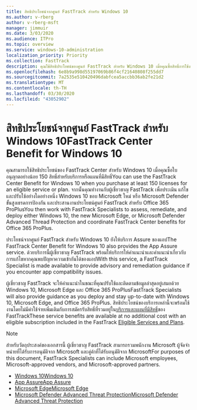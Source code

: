 ```yaml
---
title: สิทธิประโยชน์จากศูนย์ FastTrack สำหรับ Windows 10
ms.author: v-rberg
author: v-rberg-msft
manager: jimmuir
ms.date: 3/03/2020
ms.audience: ITPro
ms.topic: overview
ms.service: windows-10-administration
localization_priority: Priority
ms.collection: FastTrack
description: คุณใช้สิทธิประโยชน์ของศูนย์ FastTrack สําหรับ Windows 10 เมื่อคุณซื้อสิทธิ์การใช้งาน*อย่างน้อย*150 สําหรับบริการหรือแผนที่มีสิทธิ์
ms.openlocfilehash: 6e8b9a998d55197069b86f4cf21640808f255dd7
ms.sourcegitcommit: 7a2535e510420496dabfcea5accbb36ab2fe21d2
ms.translationtype: MT
ms.contentlocale: th-TH
ms.lasthandoff: 03/30/2020
ms.locfileid: "43052902"
---
```

# <a name="fasttrack-center-benefit-for-windows-10"></a><span data-ttu-id="ce6b4-103">สิทธิประโยชน์จากศูนย์ FastTrack สำหรับ Windows 10</span><span class="sxs-lookup"><span data-stu-id="ce6b4-103">FastTrack Center Benefit for Windows 10</span></span>

<span data-ttu-id="ce6b4-104">คุณสามารถใช้สิทธิประโยชน์ของ FastTrack Center สําหรับ Windows 10 เมื่อคุณซื้อใบอนุญาตอย่างน้อย 150 สิทธิ์สําหรับบริการหรือแผนที่มีสิทธิ์</span><span class="sxs-lookup"><span data-stu-id="ce6b4-104">You can use the FastTrack Center Benefit for Windows 10 when you purchase at least 150 licenses for an eligible service or plan.</span></span> <span data-ttu-id="ce6b4-105">จากนั้นคุณทํางานกับผู้เชี่ยวชาญ FastTrack เพื่อประเมิน แก้ไข และปรับใช้อย่างใดอย่างหนึ่ง Windows 10 ขอบ Microsoft ใหม่ หรือ Microsoft Defender ขั้นสูงเธรดการป้องกัน และประสานงานประโยชน์ศูนย์ FastTrack สําหรับ Office 365 ProPlus</span><span class="sxs-lookup"><span data-stu-id="ce6b4-105">You then work with FastTrack Specialists to assess, remediate, and deploy either Windows 10, the new Microsoft Edge, or Microsoft Defender Advanced Thread Protection and coordinate FastTrack Center benefits for Office 365 ProPlus.</span></span> 

<span data-ttu-id="ce6b4-106">ประโยชน์จากศูนย์ FastTrack สําหรับ Windows 10 ยังให้บริการ Assure ของแอป</span><span class="sxs-lookup"><span data-stu-id="ce6b4-106">The FastTrack Center Benefit for Windows 10 also provides the App Assure service.</span></span> <span data-ttu-id="ce6b4-107">ด้วยบริการนี้ผู้เชี่ยวชาญ FastTrack พร้อมให้บริการให้คําแนะนําและคําแนะนําเกี่ยวกับการแก้ไขหากคุณพบปัญหาความเข้ากันได้ของแอป</span><span class="sxs-lookup"><span data-stu-id="ce6b4-107">With this service, a FastTrack Specialist is made available to provide advisory and remediation guidance if you encounter app compatibility issues.</span></span> 

<span data-ttu-id="ce6b4-108">ผู้เชี่ยวชาญ FastTrack จะให้คําแนะนําในขณะที่คุณปรับใช้และติดตามข้อมูลล่าสุดอยู่เสมอด้วย Windows 10, Microsoft Edge และ Office 365 ProPlus</span><span class="sxs-lookup"><span data-stu-id="ce6b4-108">FastTrack Specialists will also provide guidance as you deploy and stay up-to-date with Windows 10, Microsoft Edge, and Office 365 ProPlus.</span></span> <span data-ttu-id="ce6b4-109">สิทธิประโยชน์ของบริการเหล่านี้จะพร้อมใช้งานโดยไม่มีค่าใช้จ่ายเพิ่มเติมกับการสมัครรับสิทธิ์ที่รวมอยู่ใน[บริการและแผนที่มีสิทธิ์](M365-eligible-services-and-plans.md)ของ FastTrack</span><span class="sxs-lookup"><span data-stu-id="ce6b4-109">These service benefits are available at no additional cost with an eligible subscription included in the FastTrack [Eligible Services and Plans](M365-eligible-services-and-plans.md).</span></span>
  
> [!NOTE]
> <span data-ttu-id="ce6b4-110">สําหรับวัตถุประสงค์ของเอกสารนี้ ผู้เชี่ยวชาญ FastTrack สามารถรวมพนักงาน Microsoft ผู้จัดจําหน่ายที่ได้รับการอนุมัติจาก Microsoft และคู่ค้าที่ได้รับอนุมัติจาก Microsoft</span><span class="sxs-lookup"><span data-stu-id="ce6b4-110">For purposes of this document, FastTrack Specialists can include Microsoft employees, Microsoft-approved vendors, and Microsoft-approved partners.</span></span> 
    
- [<span data-ttu-id="ce6b4-111">Windows 10</span><span class="sxs-lookup"><span data-stu-id="ce6b4-111">Windows 10</span></span>](Win-10-windows-10.md)
- [<span data-ttu-id="ce6b4-112">App Assure</span><span class="sxs-lookup"><span data-stu-id="ce6b4-112">App Assure</span></span>](Win-10-app-assure.md)
- [<span data-ttu-id="ce6b4-113">Microsoft Edge</span><span class="sxs-lookup"><span data-stu-id="ce6b4-113">Microsoft Edge</span></span>](Win-10-microsoft-edge.md)
- [<span data-ttu-id="ce6b4-114">Microsoft Defender Advanced Threat Protection</span><span class="sxs-lookup"><span data-stu-id="ce6b4-114">Microsoft Defender Advanced Threat Protection</span></span>](Win-10-microsoft-defender-atp.md)

